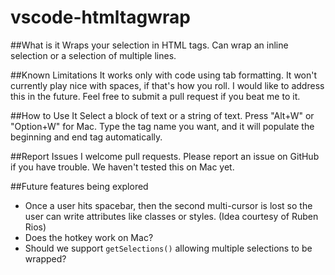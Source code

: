 # vscode-htmltagwrap
##What is it
Wraps your selection in HTML tags.  Can wrap an inline selection or a selection of multiple lines.

##Known Limitations
It works only with code using tab formatting.  It won't currently play nice with spaces, if that's how you roll.  I would like to address this in the future.  Feel free to submit a pull request if you beat me to it.

##How to Use It
Select a block of text or a string of text.  Press "Alt+W" or "Option+W" for Mac.  Type the tag name you want, and it will populate the beginning and end tag automatically.

##Report Issues
I welcome pull requests.  Please report an issue on GitHub if you have trouble.  We haven't tested this on Mac yet.

##Future features being explored
- Once a user hits spacebar, then the second multi-cursor is lost so the user can write attributes like classes or styles. (Idea courtesy of Ruben Rios)
- Does the hotkey work on Mac?
- Should we support `getSelections()` allowing multiple selections to be wrapped?